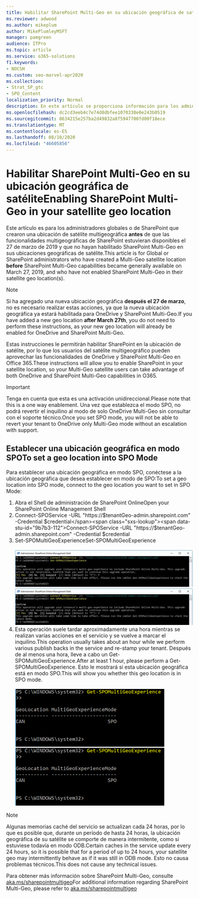 ```yaml
---
title: Habilitar SharePoint Multi-Geo en su ubicación geográfica de satélite
ms.reviewer: adwood
ms.author: mikeplum
author: MikePlumleyMSFT
manager: pamgreen
audience: ITPro
ms.topic: article
ms.service: o365-solutions
f1.keywords:
- NOCSH
ms.custom: seo-marvel-apr2020
ms.collection:
- Strat_SP_gtc
- SPO_Content
localization_priority: Normal
description: En este artículo se proporciona información para los administradores globales o de SharePoint sobre la habilitación de SharePoint multigeográfico en ubicaciones geográficas de satélite.
ms.openlocfilehash: dc2cd3eeb4c7e74d8dbfee1070338e0e243b0519
ms.sourcegitcommit: 8634215e257ba2d49832a8f5947700fd00f18ece
ms.translationtype: MT
ms.contentlocale: es-ES
ms.lasthandoff: 08/10/2020
ms.locfileid: "46605856"
---
```

# <a name="enabling-sharepoint-multi-geo-in-your-satellite-geo-location"></a><span data-ttu-id="9b7b3-103">Habilitar SharePoint Multi-Geo en su ubicación geográfica de satélite</span><span class="sxs-lookup"><span data-stu-id="9b7b3-103">Enabling SharePoint Multi-Geo in your satellite geo location</span></span>

<span data-ttu-id="9b7b3-104">Este artículo es para los administradores globales o de SharePoint que crearon una ubicación de satélite multigeográfica **antes** de que las funcionalidades multigeográficas de SharePoint estuvieran disponibles el 27 de marzo de 2019 y que no hayan habilitado SharePoint Multi-Geo en sus ubicaciones geográficas de satélite.</span><span class="sxs-lookup"><span data-stu-id="9b7b3-104">This article is for Global or SharePoint administrators who have created a Multi-Geo satellite location **before** SharePoint Multi-Geo capabilities became generally available on March 27, 2019, and who have not enabled SharePoint Multi-Geo in their satellite geo location(s).</span></span> 

>[!Note]
><span data-ttu-id="9b7b3-105">Si ha agregado una nueva ubicación geográfica **después el 27 de marzo**, no es necesario realizar estas acciones, ya que la nueva ubicación geográfica ya estará habilitada para OneDrive y SharePoint Multi-Geo.</span><span class="sxs-lookup"><span data-stu-id="9b7b3-105">If you have added a new geo location **after March 27th**, you do not need to perform these instructions, as your new geo location will already be enabled for OneDrive and SharePoint Multi-Geo.</span></span>

<span data-ttu-id="9b7b3-106">Estas instrucciones le permitirán habilitar SharePoint en la ubicación de satélite, por lo que los usuarios del satélite multigeográfico pueden aprovechar las funcionalidades de OneDrive y SharePoint Multi-Geo en Office 365.</span><span class="sxs-lookup"><span data-stu-id="9b7b3-106">These instructions will allow you to enable SharePoint in your satellite location, so your Multi-Geo satellite users can take advantage of both OneDrive and SharePoint Multi-Geo capabilities in O365.</span></span> 

>[!IMPORTANT]
><span data-ttu-id="9b7b3-107">Tenga en cuenta que esta es una activación unidireccional.</span><span class="sxs-lookup"><span data-stu-id="9b7b3-107">Please note that this is a one way enablement.</span></span> <span data-ttu-id="9b7b3-108">Una vez que establezca el modo SPO, no podrá revertir el inquilino al modo de solo OneDrive Multi-Geo sin consultar con el soporte técnico.</span><span class="sxs-lookup"><span data-stu-id="9b7b3-108">Once you set SPO mode, you will not be able to revert your tenant to OneDrive only Multi-Geo mode without an escalation with support.</span></span> 

## <a name="to-set-a-geo-location-into-spo-mode"></a><span data-ttu-id="9b7b3-109">Establecer una ubicación geográfica en modo SPO</span><span class="sxs-lookup"><span data-stu-id="9b7b3-109">To set a geo location into SPO Mode</span></span>

<span data-ttu-id="9b7b3-110">Para establecer una ubicación geográfica en modo SPO, conéctese a la ubicación geográfica que desea establecer en modo de SPO:</span><span class="sxs-lookup"><span data-stu-id="9b7b3-110">To set a geo location into SPO mode, connect to the geo location you want to set in SPO Mode:</span></span>

1.    <span data-ttu-id="9b7b3-111">Abra el Shell de administración de SharePoint Online</span><span class="sxs-lookup"><span data-stu-id="9b7b3-111">Open your SharePoint Online Management Shell</span></span> 
2.    <span data-ttu-id="9b7b3-112">Connect-SPOService -URL "https://$tenantGeo-admin.sharepoint.com" -Credential $credential</span><span class="sxs-lookup"><span data-stu-id="9b7b3-112">Connect-SPOService -URL "https://$tenantGeo-admin.sharepoint.com" -Credential $credential</span></span>
3.    <span data-ttu-id="9b7b3-113">Set-SPOMultiGeoExperience</span><span class="sxs-lookup"><span data-stu-id="9b7b3-113">Set-SPOMultiGeoExperience</span></span></br></br>
<span data-ttu-id="9b7b3-114">![Set-SPOMultiGeoExperience](media/Set-SPO-MultiGeo.jpg)</span><span class="sxs-lookup"><span data-stu-id="9b7b3-114">![Set-SPOMultiGeoExperience](media/Set-SPO-MultiGeo.jpg)</span></span>
4.    <span data-ttu-id="9b7b3-115">Esta operación suele tardar aproximadamente una hora mientras se realizan varias acciones en el servicio y se vuelve a marcar el inquilino.</span><span class="sxs-lookup"><span data-stu-id="9b7b3-115">This operation usually takes about an hour while we perform various publish backs in the service and re-stamp your tenant.</span></span> <span data-ttu-id="9b7b3-116">Después de al menos una hora, lleve a cabo un Get-SPOMultiGeoExperience.</span><span class="sxs-lookup"><span data-stu-id="9b7b3-116">After at least 1 hour, please perform a Get-SPOMultiGeoExperience.</span></span>  <span data-ttu-id="9b7b3-117">Esto le mostrará si esta ubicación geográfica está en modo SPO.</span><span class="sxs-lookup"><span data-stu-id="9b7b3-117">This will show you whether this geo location is in SPO mode.</span></span></br></br>
<span data-ttu-id="9b7b3-118">![Set-SPOMultiGeoExperience](media/Get-SPO-MultiGeo.jpg)</span><span class="sxs-lookup"><span data-stu-id="9b7b3-118">![Set-SPOMultiGeoExperience](media/Get-SPO-MultiGeo.jpg)</span></span>

 
 
 
>[!Note]
><span data-ttu-id="9b7b3-119">Algunas memorias caché del servicio se actualizan cada 24 horas, por lo que es posible que, durante un período de hasta 24 horas, la ubicación geográfica de su satélite se comporte de manera intermitente, como si estuviese todavía en modo ODB.</span><span class="sxs-lookup"><span data-stu-id="9b7b3-119">Certain caches in the service update every 24 hours, so it is possible that for a period of up to 24 hours, your satellite geo may intermittently behave as if it was still in ODB mode.</span></span> <span data-ttu-id="9b7b3-120">Esto no causa problemas técnicos.</span><span class="sxs-lookup"><span data-stu-id="9b7b3-120">This does not cause any technical issues.</span></span> 
 
<span data-ttu-id="9b7b3-121">Para obtener más información sobre SharePoint Multi-Geo, consulte [aka.ms/sharepointmultigeo](https://docs.microsoft.com/office365/enterprise/multi-geo-capabilities-in-onedrive-and-sharepoint-online-in-office-365)</span><span class="sxs-lookup"><span data-stu-id="9b7b3-121">For additional information regarding SharePoint Multi-Geo, please refer to [aka.ms/sharepointmultigeo](https://docs.microsoft.com/office365/enterprise/multi-geo-capabilities-in-onedrive-and-sharepoint-online-in-office-365)</span></span>


